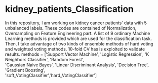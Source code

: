 # kidney_patients_Classification
In this repository, I am working on kidney cancer patients' data with 5 unbalanced labels. These codes are contained of Normalization, Oversampling on Feature Engineering part. A list of 9 ordinary  Machine Learning methods is provided which are used for the classification task. Then, I take advantage of two kinds of ensemble methods of hard voting and weighted voting methods. 10-fold CV has is exploited to validate results.
methods = ['Support Vector Machine', 'Logistic Regression', 'K Neighbors Classifier', 'Random Forest', \
          'Gaussian Naive Bayes', 'Linear Discriminant Analysis', 'Decision Tree', 'Gradient Boosting',\
          'soft_VotingClassifier','hard_VotingClassifier']
          
          
